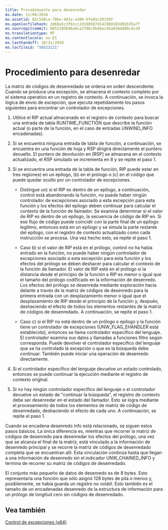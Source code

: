 ```yaml
---
title: Procedimiento para desenredar
ms.date: 11/04/2016
ms.assetid: 82c5d0ca-70be-4d1a-a306-bfe01c29159f
ms.openlocfilehash: 2d68a5c3fb1cc2d18b587d1419b0103d02b35a7f
ms.sourcegitcommit: 6052185696adca270bc9bdbec45a626dd89cdcdd
ms.translationtype: MT
ms.contentlocale: es-ES
ms.lasthandoff: 10/31/2018
ms.locfileid: "50523121"
---
```

# <a name="unwind-procedure"></a>Procedimiento para desenredar

La matriz de códigos de desenredado se ordena en orden descendente. Cuando se produce una excepción, se almacena el contexto completo por el sistema operativo en un registro de contexto. A continuación, se invoca la lógica de envío de excepción, que ejecuta repetidamente los pasos siguientes para encontrar un controlador de excepciones.

1. Utilice el RIP actual almacenado en el registro de contexto para buscar una entrada de tabla RUNTIME_FUNCTION que describe la función actual (o parte de la función, en el caso de entradas UNWIND_INFO encadenadas).

1. Si se encuentra ninguna entrada de tabla de función, a continuación, se encuentra en una función de hoja y RSP dirigirá directamente el puntero devuelto. El puntero de devolución en [RSP] se almacena en el contexto actualizado, el RSP simulado se incrementa en 8 y se repite el paso 1.

1. Si se encuentra una entrada de la tabla de función, RIP puede estar en tres regiones) en un epílogo, (b) en el prólogo o (c) en el código que puede quedar oculto por un controlador de excepciones.

   - Distingue un) si el RIP es dentro de un epílogo, a continuación, control está abandonando la función, no puede haber ningún controlador de excepciones asociado a esta excepción para esta función y los efectos del epílogo deben continuar para calcular el contexto de la función de llamador. Se examina determinar si el valor de RIP es dentro de un epílogo, la secuencia de código de RIP en. Si ese flujo de código puede coincidir con la parte final de un epílogo legítimo, entonces está en un epílogo y se simula la parte restante del epílogo, con el registro de contexto actualizado como cada instrucción se procesa. Una vez hecho esto, se repite el paso 1.

   - Caso b) si el valor de RIP está en el prólogo, control no ha había entrado en la función, no puede haber ningún controlador de excepciones asociado a esta excepción para esta función y los efectos del prólogo se deben deshacer para calcular el contexto de la función de llamador. El valor de RIP está en el prólogo si la distancia desde el principio de la función a RIP es menor o igual que el tamaño del prólogo codificado en la información de desenredo. Los efectos del prólogo se desenreda mediante exploración hacia delante a través de la matriz de códigos de desenredo para la primera entrada con un desplazamiento menor o igual que el desplazamiento de RIP desde el principio de la función y, después, deshaciendo el efecto de todos los elementos restantes de la matriz de códigos de desenredado. A continuación, se repite el paso 1.

   - Caso c) si el RIP no está dentro de un prólogo o epílogo y la función tiene un controlador de excepciones (UNW_FLAG_EHANDLER está establecido), entonces se llama controlador específico del lenguaje. El controlador examina sus datos y llamadas a funciones filtro según corresponda. Puede devolver el controlador específico del lenguaje que se ha controlado la excepción o que es la búsqueda debe continuar. También puede iniciar una operación de desenredo directamente.

1. Si el controlador específico del lenguaje devuelve un estado controlado, entonces se puede continuar la ejecución mediante el registro de contexto original.

1. Si no hay ningún controlador específico del lenguaje o el controlador devuelve un estado de "continuar la búsqueda", el registro de contexto debe ser desenredar en el estado del llamador. Esto se logra mediante el procesamiento de todos los elementos de matriz de código de desenredado, deshaciendo el efecto de cada uno. A continuación, se repite el paso 1.

Cuando se encadena desenredo info está relacionado, se siguen estos pasos básicos. La única diferencia es, mientras que recorrer la matriz de códigos de desenredo para desenredar los efectos del prólogo, una vez que se alcanza el final de la matriz, está vinculado a la información de desenredo principal y se recorre la matriz de códigos de desenredado completa que se encuentran allí. Esta vinculación continúa hasta que llegan a una información de desenredo sin el indicador UNW_CHAINED_INFO y termina de recorrer su matriz de códigos de desenredado.

El conjunto más pequeño de datos de desenredo es de 8 bytes. Esto representaría una función que sólo asignó 128 bytes de pila o menos y, posiblemente, se había guarda un registro no volátil. Esto también es el tamaño de un encadenadas desenredo de la estructura de información para un prólogo de longitud cero sin códigos de desenredado.

## <a name="see-also"></a>Vea también

[Control de excepciones (x64)](../build/exception-handling-x64.md)